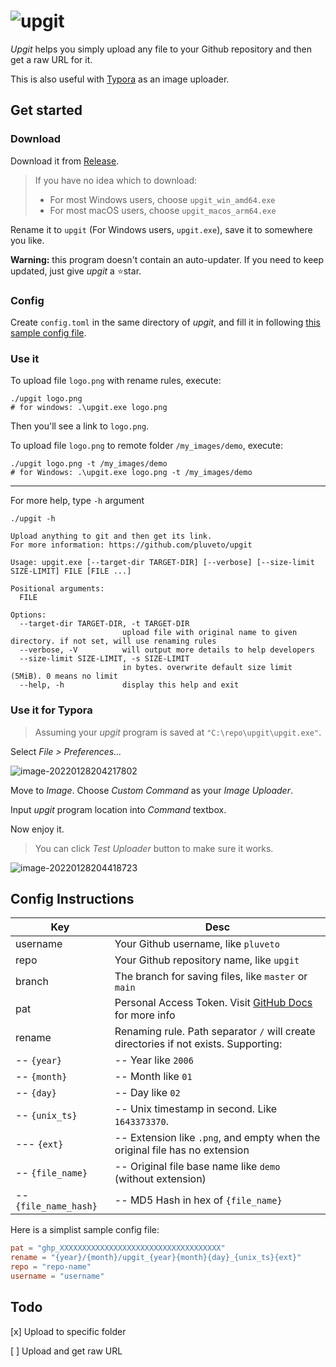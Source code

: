 # ![upgit](https://github.com/pluveto/upgit/blob/main/logo.png?raw=true)

*Upgit* helps you simply upload any file to your Github repository and then get a raw URL for it.

This is also useful with [Typora](https://typora.io/) as an image uploader.

## Get started

### Download

Download it from [Release](https://github.com/pluveto/upgit/releases).

> If you have no idea which to download:
>
> + For most Windows users, choose `upgit_win_amd64.exe`
> + For most macOS users, choose `upgit_macos_arm64.exe`

Rename it to `upgit` (For Windows users, `upgit.exe`), save it to somewhere you like.

**Warning:** this program doesn't contain an auto-updater. If you need to keep updated, just give *upgit* a ⭐star.

### Config

Create `config.toml` in the same directory of *upgit*, and fill it in following [this sample config file](https://github.com/pluveto/upgit/blob/main/config.sample.toml).

### Use it

To upload file `logo.png` with rename rules, execute:

```shell
./upgit logo.png
# for windows: .\upgit.exe logo.png
```

Then you'll see a link to `logo.png`.

To upload file `logo.png` to remote folder `/my_images/demo`, execute:

```shell
./upgit logo.png -t /my_images/demo
# for Windows: .\upgit.exe logo.png -t /my_images/demo
```

---

For more help, type `-h` argument

```
./upgit -h

Upload anything to git and then get its link.
For more information: https://github.com/pluveto/upgit

Usage: upgit.exe [--target-dir TARGET-DIR] [--verbose] [--size-limit SIZE-LIMIT] FILE [FILE ...]

Positional arguments:
  FILE

Options:
  --target-dir TARGET-DIR, -t TARGET-DIR
                         upload file with original name to given directory. if not set, will use renaming rules
  --verbose, -V          will output more details to help developers
  --size-limit SIZE-LIMIT, -s SIZE-LIMIT
                         in bytes. overwrite default size limit (5MiB). 0 means no limit
  --help, -h             display this help and exit
```

### Use it for Typora

> Assuming your *upgit* program is saved at `"C:\repo\upgit\upgit.exe"`.

Select *File > Preferences...*

![image-20220128204217802](https://cdn.jsdelivr.net/gh/pluveto/0images@master/2022/01/upgit_20220128_1643373863.png)

Move to *Image*. Choose *Custom Command* as your *Image Uploader*.

Input *upgit* program location into *Command* textbox.

Now enjoy it.

> You can click *Test Uploader* button to make sure it works.

![image-20220128204418723](https://cdn.jsdelivr.net/gh/pluveto/0images@master/2022/01/upgit_20220128_1643373868.png)



## Config Instructions



| Key                   | Desc                                                         |
| --------------------- | ------------------------------------------------------------ |
| username              | Your Github username, like `pluveto`                         |
| repo                  | Your Github repository name, like `upgit`                    |
| branch                | The branch for saving files, like `master` or `main`         |
| pat                   | Personal Access Token. Visit [GitHub Docs](https://docs.github.com/en/authentication/keeping-your-account-and-data-secure/creating-a-personal-access-token) for more info |
| rename                | Renaming rule. Path separator `/` will create directories if not exists. Supporting: |
| -- `{year}`           | -- Year like `2006`                                          |
| -- `{month}`          | -- Month like `01`                                           |
| -- `{day}`            | -- Day like `02`                                             |
| -- `{unix_ts}`        | -- Unix timestamp in second. Like `1643373370`.              |
| --- `{ext}`           | -- Extension like `.png`, and empty when the original file has no extension |
| -- `{file_name}`      | -- Original file base name like `demo` (without extension)   |
| -- `{file_name_hash}` | -- MD5 Hash in hex of `{file_name}`                          |

Here is a simplist sample config file:

```toml
pat = "ghp_XXXXXXXXXXXXXXXXXXXXXXXXXXXXXXXXXXXX"
rename = "{year}/{month}/upgit_{year}{month}{day}_{unix_ts}{ext}"
repo = "repo-name"
username = "username"
```

## Todo

[x] Upload to specific folder

[ ] Upload and get raw URL
